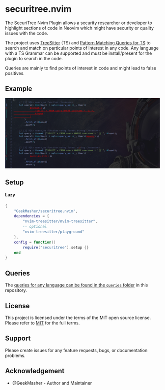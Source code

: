 # securitree.nvim

The SecuriTree Nvim Plugin allows a security researcher or developer to highlight sections of code in Neovim which might have security or quality issues with the code.

The project uses [TreeSitter](https://tree-sitter.github.io/) (TS) and [Pattern Matching Queries for TS](https://tree-sitter.github.io/tree-sitter/using-parsers#pattern-matching-with-queries) to search and match on particular points of interest in any code.
Any language with a TS Grammar can be supported and must be install/present for the plugin to search in the code.

Queries are mainly to find points of interest in code and might lead to false positives.

## Example

![example using Rust SQLx library](./assets/example-rust-sqlx.png)

## Setup

#### Lazy 

```lua
{
    "GeekMasher/securitree.nvim",
    dependencies = {
        "nvim-treesitter/nvim-treesitter",
        -- optional
        "nvim-treesitter/playground"
    },
    config = function()
        require("securitree").setup {}
    end
}
```

## Queries 

The [queries for any language can be found in the `queries` folder](./queries) in this repository.

## License

This project is licensed under the terms of the MIT open source license. Please refer to [MIT](./LICENSE) for the full terms.

## Support

Please create issues for any feature requests, bugs, or documentation problems.

## Acknowledgement

- @GeekMasher - Author and Maintainer

